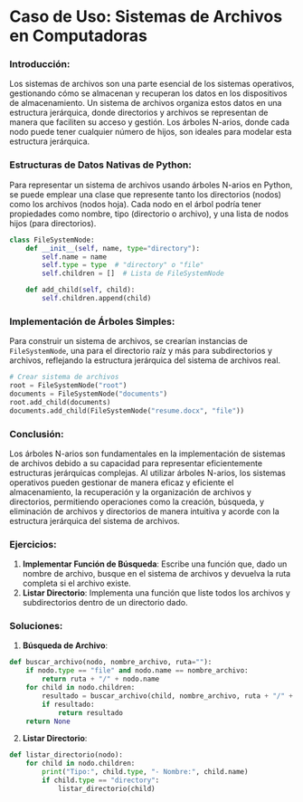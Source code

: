 # Caso de Uso: Sistemas de Archivos en Computadoras

### Introducción:
Los sistemas de archivos son una parte esencial de los sistemas operativos, gestionando cómo se almacenan y recuperan los datos en los dispositivos de almacenamiento. Un sistema de archivos organiza estos datos en una estructura jerárquica, donde directorios y archivos se representan de manera que faciliten su acceso y gestión. Los árboles N-arios, donde cada nodo puede tener cualquier número de hijos, son ideales para modelar esta estructura jerárquica.

### Estructuras de Datos Nativas de Python:
Para representar un sistema de archivos usando árboles N-arios en Python, se puede emplear una clase que represente tanto los directorios (nodos) como los archivos (nodos hoja). Cada nodo en el árbol podría tener propiedades como nombre, tipo (directorio o archivo), y una lista de nodos hijos (para directorios).

```python
class FileSystemNode:
    def __init__(self, name, type="directory"):
        self.name = name
        self.type = type  # "directory" o "file"
        self.children = []  # Lista de FileSystemNode

    def add_child(self, child):
        self.children.append(child)
```

### Implementación de Árboles Simples:
Para construir un sistema de archivos, se crearían instancias de `FileSystemNode`, una para el directorio raíz y más para subdirectorios y archivos, reflejando la estructura jerárquica del sistema de archivos real.

```python
# Crear sistema de archivos
root = FileSystemNode("root")
documents = FileSystemNode("documents")
root.add_child(documents)
documents.add_child(FileSystemNode("resume.docx", "file"))
```

### Conclusión:
Los árboles N-arios son fundamentales en la implementación de sistemas de archivos debido a su capacidad para representar eficientemente estructuras jerárquicas complejas. Al utilizar árboles N-arios, los sistemas operativos pueden gestionar de manera eficaz y eficiente el almacenamiento, la recuperación y la organización de archivos y directorios, permitiendo operaciones como la creación, búsqueda, y eliminación de archivos y directorios de manera intuitiva y acorde con la estructura jerárquica del sistema de archivos.

### Ejercicios:
1. **Implementar Función de Búsqueda**: Escribe una función que, dado un nombre de archivo, busque en el sistema de archivos y devuelva la ruta completa si el archivo existe.
2. **Listar Directorio**: Implementa una función que liste todos los archivos y subdirectorios dentro de un directorio dado.

### Soluciones:
1. **Búsqueda de Archivo**:
```python
def buscar_archivo(nodo, nombre_archivo, ruta=""):
    if nodo.type == "file" and nodo.name == nombre_archivo:
        return ruta + "/" + nodo.name
    for child in nodo.children:
        resultado = buscar_archivo(child, nombre_archivo, ruta + "/" + nodo.name)
        if resultado:
            return resultado
    return None
```

2. **Listar Directorio**:
```python
def listar_directorio(nodo):
    for child in nodo.children:
        print("Tipo:", child.type, "- Nombre:", child.name)
        if child.type == "directory":
            listar_directorio(child)
```